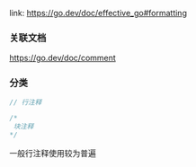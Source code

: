 link: https://go.dev/doc/effective_go#formatting

### 关联文档
https://go.dev/doc/comment


### 分类

```go
// 行注释

/*
 块注释
*/

```

一般行注释使用较为普遍